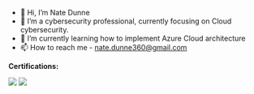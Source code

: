 - 👋 Hi, I’m Nate Dunne
- 👀 I’m a cybersecurity professional, currently focusing on Cloud cybersecurity. 
- 🌱 I’m currently learning how to implement Azure Cloud architecture
- 📫 How to reach me - nate.dunne360@gmail.com 

**Certifications:**

<img src="https://img.shields.io/badge/-Security%2B-FF0000?&style=for-the-badge&logo=CompTIA&logoColor=white" />
<img src="https://img.shields.io/badge/-SC%3A900%20Microsoft%20Certified%20Security%2C%20Compliance%2C%20and%20Identity%20Fundamentals-0078D4?&style=for-the-badge&logo=microsoft&logoColor=white" />



<!---
NateDunne/NateDunne is a ✨ special ✨ repository because its `README.md` (this file) appears on your GitHub profile.
You can click the Preview link to take a look at your changes.
--->
